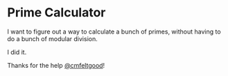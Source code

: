 # Prime Calculator

I want to figure out a way to calculate a bunch of primes, without having to do a bunch of modular division.

I did it.

Thanks for the help [@cmfeltgood](https://github.com/cmfeltgood)!
